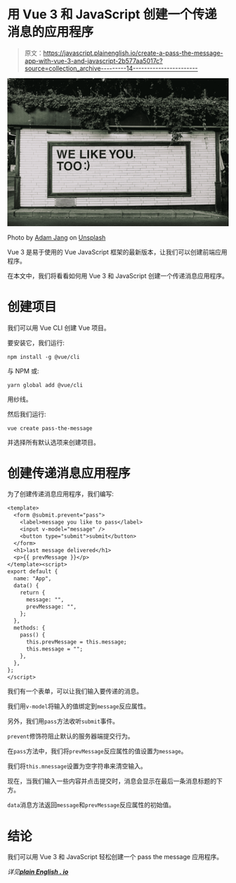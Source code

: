 # 用 Vue 3 和 JavaScript 创建一个传递消息的应用程序

> 原文：<https://javascript.plainenglish.io/create-a-pass-the-message-app-with-vue-3-and-javascript-2b577aa5017c?source=collection_archive---------14----------------------->

![](img/b99c509495651a1cac96c96004859559.png)

Photo by [Adam Jang](https://unsplash.com/@adamjang?utm_source=medium&utm_medium=referral) on [Unsplash](https://unsplash.com?utm_source=medium&utm_medium=referral)

Vue 3 是易于使用的 Vue JavaScript 框架的最新版本，让我们可以创建前端应用程序。

在本文中，我们将看看如何用 Vue 3 和 JavaScript 创建一个传递消息应用程序。

# 创建项目

我们可以用 Vue CLI 创建 Vue 项目。

要安装它，我们运行:

```
npm install -g @vue/cli
```

与 NPM 或:

```
yarn global add @vue/cli
```

用纱线。

然后我们运行:

```
vue create pass-the-message
```

并选择所有默认选项来创建项目。

# 创建传递消息应用程序

为了创建传递消息应用程序，我们编写:

```
<template>
  <form @submit.prevent="pass">
    <label>message you like to pass</label>
    <input v-model="message" />
    <button type="submit">submit</button>
  </form>
  <h1>last message delivered</h1>
  <p>{{ prevMessage }}</p>
</template><script>
export default {
  name: "App",
  data() {
    return {
      message: "",
      prevMessage: "",
    };
  },
  methods: {
    pass() {
      this.prevMessage = this.message;
      this.message = "";
    },
  },
};
</script>
```

我们有一个表单，可以让我们输入要传递的消息。

我们用`v-model`将输入的值绑定到`message`反应属性。

另外，我们用`pass`方法收听`submit`事件。

`prevent`修饰符阻止默认的服务器端提交行为。

在`pass`方法中，我们将`prevMessage`反应属性的值设置为`message`。

我们将`this.mnessage`设置为空字符串来清空输入。

现在，当我们输入一些内容并点击提交时，消息会显示在最后一条消息标题的下方。

`data`消息方法返回`message`和`prevMessage`反应属性的初始值。

# 结论

我们可以用 Vue 3 和 JavaScript 轻松创建一个 pass the message 应用程序。

*详见*[***plain English . io***](https://plainenglish.io/)